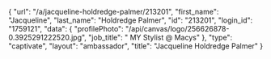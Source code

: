 {
    "url": "\/a\/jacqueline-holdredge-palmer\/213201",
    "first_name": "Jacqueline",
    "last_name": "Holdredge Palmer",
    "id": "213201",
    "login_id": "1759121",
    "data": {
        "profilePhoto": "\/api\/canvas\/logo\/256626878-0.3925291222520.jpg",
        "job_title": " MY Stylist @ Macys"
    },
    "type": "captivate",
    "layout": "ambassador",
    "title": "Jacqueline Holdredge Palmer"
}